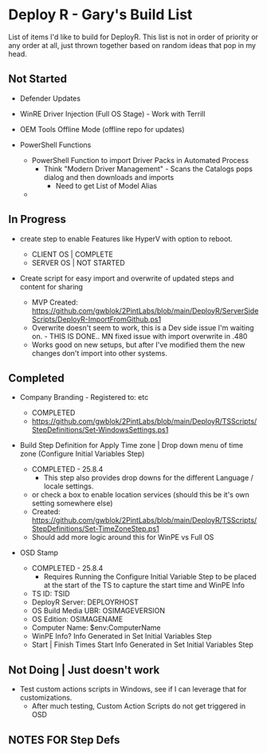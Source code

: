 # Deploy R - Gary's Build List

List of items I'd like to build for DeployR.  This list is not in order of priority or any order at all, just thrown together based on random ideas that pop in my head.

## Not Started

- Defender Updates
- WinRE Driver Injection (Full OS Stage) - Work with Terrill
- OEM Tools Offline Mode (offline repo for updates)

- PowerShell Functions
  - PowerShell Function to import Driver Packs in Automated Process
    - Think "Modern Driver Management" - Scans the Catalogs pops dialog and then downloads and imports
      - Need to get List of Model Alias
  - 

## In Progress

- create step to enable Features like HyperV with option to reboot.
  - CLIENT OS | COMPLETE
  - SERVER OS | NOT STARTED

- Create script for easy import and overwrite of updated steps and content for sharing
  - MVP Created: <https://github.com/gwblok/2PintLabs/blob/main/DeployR/ServerSideScripts/DeployR-ImportFromGithub.ps1>
  - Overwrite doesn't seem to work, this is a Dev side issue I'm waiting on. - THIS IS DONE.. MN fixed issue with import overwrite in .480
  - Works good on new setups, but after I've modified them the new changes don't import into other systems.

## Completed

- Company Branding - Registered to: etc
  - COMPLETED
  - <https://github.com/gwblok/2PintLabs/blob/main/DeployR/TSScripts/StepDefinitions/Set-WindowsSettings.ps1>

- Build Step Definition for Apply Time zone | Drop down menu of time zone (Configure Initial Variables Step)
  - COMPLETED - 25.8.4
    - This step also provides drop downs for the different Language / locale settings.
  - or check a box to enable location services (should this be it's own setting somewhere else)
  - Created: <https://github.com/gwblok/2PintLabs/blob/main/DeployR/TSScripts/StepDefinitions/Set-TimeZoneStep.ps1>
  - Should add more logic around this for WinPE vs Full OS

- OSD Stamp
  - COMPLETED - 25.8.4
    - Requires Running the Configure Initial Variable Step to be placed at the start of the TS to capture the start time and WinPE Info
  - TS ID:                  TSID
  - DeployR Server:         DEPLOYRHOST
  - OS Build Media UBR:     OSIMAGEVERSION
  - OS Edition:             OSIMAGENAME
  - Computer Name:          $env:ComputerName
  - WinPE Info?             Info Generated in Set Initial Variables Step
  - Start | Finish Times    Start Info Generated in Set Initial Variables Step

## Not Doing | Just doesn't work

- Test custom actions scripts in Windows, see if I can leverage that for customizations.
  - After much testing, Custom Action Scripts do not get triggered in OSD

## NOTES FOR Step Defs

